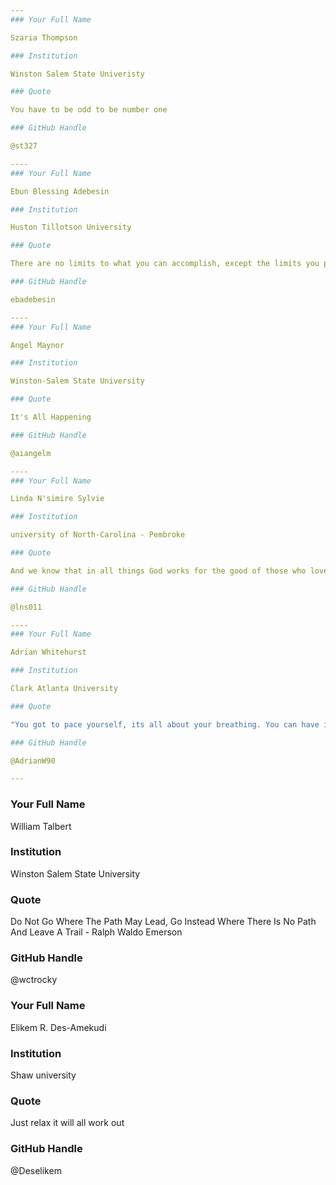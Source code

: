 ```yaml
---
### Your Full Name

Szaria Thompson

### Institution

Winston Salem State Univeristy

### Quote

You have to be odd to be number one

### GitHub Handle

@st327

----
### Your Full Name

Ebun Blessing Adebesin

### Institution

Huston Tillotson University

### Quote

There are no limits to what you can accomplish, except the limits you place on your own thinking

### GitHub Handle

ebadebesin

----
### Your Full Name

Angel Maynor

### Institution

Winston-Salem State University

### Quote

It's All Happening 

### GitHub Handle

@aiangelm

----
### Your Full Name

Linda N'simire Sylvie

### Institution

university of North-Carolina - Pembroke

### Quote

And we know that in all things God works for the good of those who love him, who have been called according to his purpose. Romans 8:28

### GitHub Handle

@lns011

----
### Your Full Name

Adrian Whitehurst

### Institution

Clark Atlanta University

### Quote

"You got to pace yourself, its all about your breathing. You can have it all, its all about your reason!" - Nipsey Hussle

### GitHub Handle

@AdrianW90

---
```

### Your Full Name
William Talbert

### Institution

Winston Salem State University

### Quote

Do Not Go Where The Path May Lead, Go Instead Where There Is No Path And Leave A Trail - Ralph Waldo Emerson

### GitHub Handle

@wctrocky

### Your Full Name

Elikem R. Des-Amekudi

### Institution

Shaw university

### Quote

Just relax it will all work out 

### GitHub Handle

@Deselikem
